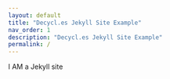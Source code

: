 ```yaml
---
layout: default
title: "Decycl.es Jekyll Site Example"
nav_order: 1
description: "Decycl.es Jekyll Site Example"
permalink: /
---
```


I AM a Jekyll site

